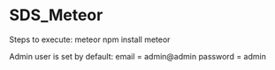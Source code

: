 # SDS_Meteor

Steps to execute: 
meteor npm install
meteor

Admin user is set by default:
email = admin@admin
password = admin
